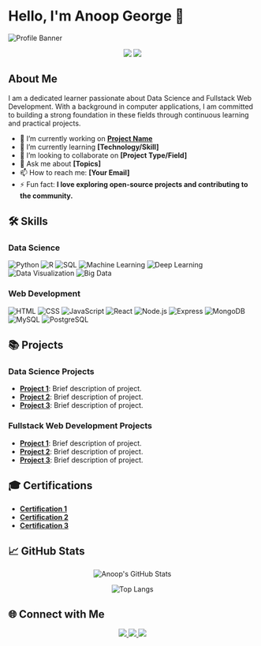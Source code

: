 # Hello, I'm Anoop George 👋

![Profile Banner](https://media.giphy.com/media/xTiTnqUxyWbsAXq7Ju/giphy.gif)

<p align="center">
  <img src="https://img.shields.io/badge/Learner-Data%20Science%20%7C%20Fullstack%20Web%20Development-orange">
  <img src="https://img.shields.io/badge/Passionate%20About-AI%20%7C%20ML%20%7C%20DL-brightgreen">
</p>

## About Me

I am a dedicated learner passionate about Data Science and Fullstack Web Development. With a background in computer applications, I am committed to building a strong foundation in these fields through continuous learning and practical projects.

- 🔭 I’m currently working on **[Project Name](link-to-project)**
- 🌱 I’m currently learning **[Technology/Skill]**
- 👯 I’m looking to collaborate on **[Project Type/Field]**
- 💬 Ask me about **[Topics]**
- 📫 How to reach me: **[Your Email]**
- ⚡ Fun fact: **I love exploring open-source projects and contributing to the community.**

## 🛠️ Skills

### Data Science
![Python](https://img.shields.io/badge/-Python-3776AB?style=flat&logo=python&logoColor=white)
![R](https://img.shields.io/badge/-R-276DC3?style=flat&logo=r&logoColor=white)
![SQL](https://img.shields.io/badge/-SQL-4479A1?style=flat&logo=postgresql&logoColor=white)
![Machine Learning](https://img.shields.io/badge/-Machine%20Learning-44AF5E?style=flat)
![Deep Learning](https://img.shields.io/badge/-Deep%20Learning-FF6F00?style=flat)
![Data Visualization](https://img.shields.io/badge/-Data%20Visualization-4CAF50?style=flat&logo=data:image/png;base64,svg%3E)
![Big Data](https://img.shields.io/badge/-Big%20Data-0288D1?style=flat)

### Web Development
![HTML](https://img.shields.io/badge/-HTML5-E34F26?style=flat&logo=html5&logoColor=white)
![CSS](https://img.shields.io/badge/-CSS3-1572B6?style=flat&logo=css3&logoColor=white)
![JavaScript](https://img.shields.io/badge/-JavaScript-F7DF1E?style=flat&logo=javascript&logoColor=black)
![React](https://img.shields.io/badge/-React-61DAFB?style=flat&logo=react&logoColor=black)
![Node.js](https://img.shields.io/badge/-Node.js-339933?style=flat&logo=node.js&logoColor=white)
![Express](https://img.shields.io/badge/-Express-000000?style=flat&logo=express&logoColor=white)
![MongoDB](https://img.shields.io/badge/-MongoDB-47A248?style=flat&logo=mongodb&logoColor=white)
![MySQL](https://img.shields.io/badge/-MySQL-4479A1?style=flat&logo=mysql&logoColor=white)
![PostgreSQL](https://img.shields.io/badge/-PostgreSQL-336791?style=flat&logo=postgresql&logoColor=white)

## 📚 Projects

### Data Science Projects
- **[Project 1](link-to-project-1)**: Brief description of project.
- **[Project 2](link-to-project-2)**: Brief description of project.
- **[Project 3](link-to-project-3)**: Brief description of project.

### Fullstack Web Development Projects
- **[Project 1](link-to-project-1)**: Brief description of project.
- **[Project 2](link-to-project-2)**: Brief description of project.
- **[Project 3](link-to-project-3)**: Brief description of project.

## 🎓 Certifications
- **[Certification 1](link-to-certification-1)**
- **[Certification 2](link-to-certification-2)**
- **[Certification 3](link-to-certification-3)**

## 📈 GitHub Stats

<p align="center">
  <img src="https://github-readme-stats.vercel.app/api?username=AnoopGeorge418&show_icons=true&theme=radical" alt="Anoop's GitHub Stats">
</p>

<p align="center">
  <img src="https://github-readme-stats.vercel.app/api/top-langs/?username=AnoopGeorge418&layout=compact&theme=radical" alt="Top Langs">
</p>

## 🌐 Connect with Me

<p align="center">
  <a href="link-to-linkedin" target="_blank">
    <img src="https://img.shields.io/badge/-LinkedIn-0077B5?style=flat&logo=linkedin&logoColor=white">
  </a>
  <a href="link-to-twitter" target="_blank">
    <img src="https://img.shields.io/badge/-Twitter-1DA1F2?style=flat&logo=twitter&logoColor=white">
  </a>
  <a href="link-to-website" target="_blank">
    <img src="https://img.shields.io/badge/-Website-FF5722?style=flat&logo=web&logoColor=white">
  </a>
</p>
